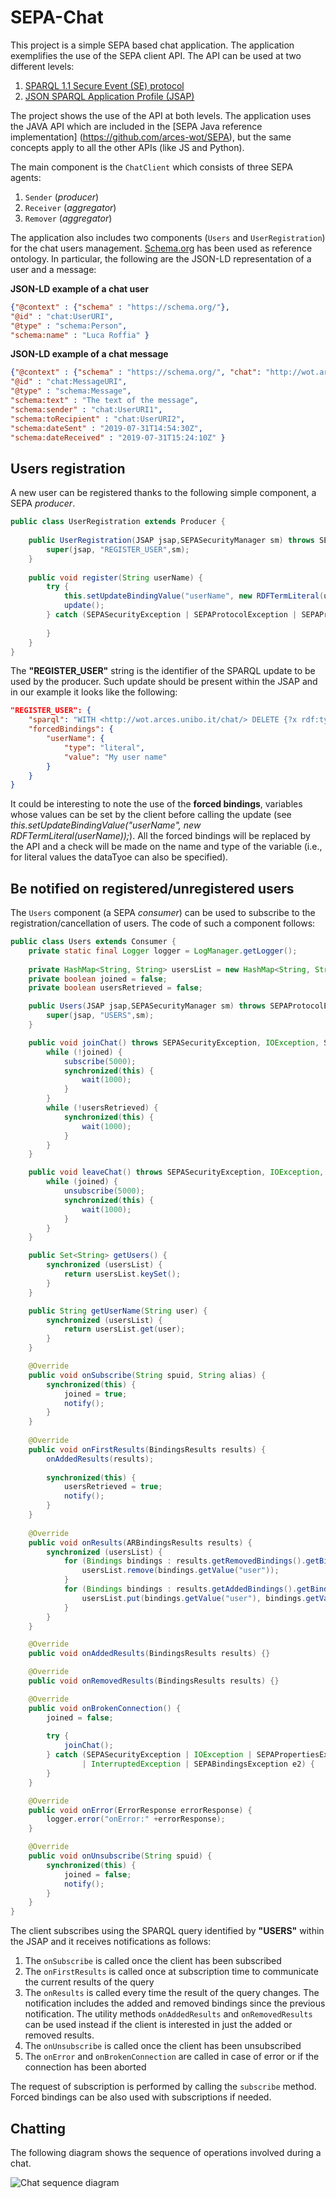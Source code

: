 # SEPA-Chat

This project is a simple SEPA based chat application. The application exemplifies the use of the SEPA client API. The API can be used at two different levels:

1. [SPARQL 1.1 Secure Event (SE) protocol](http://mml.arces.unibo.it/TR/sparql11-se-protocol.html)
2. [JSON SPARQL Application Profile (JSAP)](http://mml.arces.unibo.it/TR/jsap.html)

The project shows the use of the API at both levels. The application uses the JAVA API which are included in the [SEPA Java reference implementation] (https://github.com/arces-wot/SEPA), but the same concepts apply to all the other APIs (like JS and Python).

The main component is the `ChatClient` which consists of three SEPA agents:

1. `Sender` (*producer*)
2. `Receiver` (*aggregator*)
3. `Remover` (*aggregator*)

The application also includes two components (`Users` and `UserRegistration`) for the chat users management. [Schema.org](https://schema.org/) has been used as reference ontology. In particular, the following are the JSON-LD representation of a user and a message:

**JSON-LD example of a chat user**<br>

```json
{"@context" : {"schema" : "https://schema.org/"},
"@id" : "chat:UserURI",
"@type" : "schema:Person",
"schema:name" : "Luca Roffia" }
```

**JSON-LD example of a chat message**<br>

```json
{"@context" : {"schema" : "https://schema.org/", "chat": "http://wot.arces.unibo.it/chat#"},
"@id" : "chat:MessageURI",
"@type" : "schema:Message",
"schema:text" : "The text of the message",
"schema:sender" : "chat:UserURI1",
"schema:toRecipient" : "chat:UserURI2",
"schema:dateSent" : "2019-07-31T14:54:30Z",
"schema:dateReceived" : "2019-07-31T15:24:10Z" }
```
## Users registration
A new user can be registered thanks to the following simple component, a SEPA *producer*.

```java
public class UserRegistration extends Producer {
	
	public UserRegistration(JSAP jsap,SEPASecurityManager sm) throws SEPAProtocolException, SEPAPropertiesException, SEPASecurityException {
		super(jsap, "REGISTER_USER",sm);
	}
	
	public void register(String userName) {
		try {
			this.setUpdateBindingValue("userName", new RDFTermLiteral(userName));
			update();
		} catch (SEPASecurityException | SEPAProtocolException | SEPAPropertiesException | SEPABindingsException e) {
			
		}
	}
}
```

The **"REGISTER_USER"** string is the identifier of the SPARQL update to be used by the producer. Such update should be present within the JSAP and in our example it looks like the following:

```json
"REGISTER_USER": {
	"sparql": "WITH <http://wot.arces.unibo.it/chat/> DELETE {?x rdf:type schema:Person . ?x schema:name ?userName} INSERT {?person rdf:type schema:Person ; schema:name ?userName}  WHERE {BIND(IRI(CONCAT(\"http://wot.arces.unibo.it/chat/person_\",STRUUID())) AS ?person) OPTIONAL {?x rdf:type schema:Person . ?x schema:name ?userName}}",
	"forcedBindings": {
		"userName": {
			"type": "literal",
			"value": "My user name"
		}
	}
}
```

It could be interesting to note the use of the **forced bindings**, variables whose values can be set by the client before calling the update (see *this.setUpdateBindingValue("userName", new RDFTermLiteral(userName));*). All the forced bindings will be replaced by the API and a check will be made on the name and type of the variable (i.e., for literal values the dataTyoe can also be specified).

## Be notified on registered/unregistered users
The `Users` component (a SEPA *consumer*) can be used to subscribe to the registration/cancellation of users. The code of such a component follows:

```java
public class Users extends Consumer {
	private static final Logger logger = LogManager.getLogger();
	
	private HashMap<String, String> usersList = new HashMap<String, String>();
	private boolean joined = false;
	private boolean usersRetrieved = false;

	public Users(JSAP jsap,SEPASecurityManager sm) throws SEPAProtocolException, SEPAPropertiesException, SEPASecurityException {
		super(jsap, "USERS",sm);
	}

	public void joinChat() throws SEPASecurityException, IOException, SEPAPropertiesException, SEPAProtocolException, InterruptedException, SEPABindingsException {
		while (!joined) {
			subscribe(5000);
			synchronized(this) {
				wait(1000);
			}
		}
		while (!usersRetrieved) {
			synchronized(this) {
				wait(1000);
			}
		}
	}

	public void leaveChat() throws SEPASecurityException, IOException, SEPAPropertiesException, SEPAProtocolException, InterruptedException {
		while (joined) {
			unsubscribe(5000);
			synchronized(this) {
				wait(1000);
			}
		}
	}

	public Set<String> getUsers() {
		synchronized (usersList) {
			return usersList.keySet();
		}
	}

	public String getUserName(String user) {
		synchronized (usersList) {
			return usersList.get(user);
		}
	}

	@Override
	public void onSubscribe(String spuid, String alias) {
		synchronized(this) {
			joined = true;
			notify();
		}
	}
	
	@Override
	public void onFirstResults(BindingsResults results) {
		onAddedResults(results);
		
		synchronized(this) {
			usersRetrieved = true;
			notify();
		}
	}
	
	@Override
	public void onResults(ARBindingsResults results) {
		synchronized (usersList) {
			for (Bindings bindings : results.getRemovedBindings().getBindings()) {
				usersList.remove(bindings.getValue("user"));
			}
			for (Bindings bindings : results.getAddedBindings().getBindings()) {
				usersList.put(bindings.getValue("user"), bindings.getValue("userName"));
			}
		}
	}

	@Override
	public void onAddedResults(BindingsResults results) {}

	@Override
	public void onRemovedResults(BindingsResults results) {}

	@Override
	public void onBrokenConnection() {
		joined = false;
		
		try {
			joinChat();
		} catch (SEPASecurityException | IOException | SEPAPropertiesException | SEPAProtocolException
				| InterruptedException | SEPABindingsException e2) {
		}
	}

	@Override
	public void onError(ErrorResponse errorResponse) {
		logger.error("onError:" +errorResponse);
	}

	@Override
	public void onUnsubscribe(String spuid) {
		synchronized(this) {
			joined = false;
			notify();
		}
	}	
}
```

The client subscribes using the SPARQL query identified by **"USERS"** within the JSAP and it receives notifications as follows:

1. The `onSubscribe` is called once the client has been subscribed
2. The `onFirstResults` is called once at subscription time to communicate the current results of the query
3. The `onResults` is called every time the result of the query changes. The notification includes the added and removed bindings since the previous notification. The utility methods `onAddedResults` and `onRemovedResults` can be used instead if the client is interested in just the added or removed results.
4. The `onUnsubscribe` is called once the client has been unsubscribed
5. The `onError` and `onBrokenConnection` are called in case of error or if the connection has been aborted

The request of subscription is performed by calling the `subscribe` method. Forced bindings can be also used with subscriptions if needed.

## Chatting
The following diagram shows the sequence of operations involved during a chat.

![Chat sequence diagram](chat.jpg)